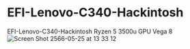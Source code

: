 # EFI-Lenovo-C340-Hackintosh
EFI-Lenovo-C340-Hackintosh Ryzen 5 3500u GPU Vega 8
![Screen Shot 2566-05-25 at 13 33 12](https://github.com/pondsmile/EFI-Lenovo-C340-Hackintosh/assets/23144335/0b850ca3-9263-4a3a-88a4-4d757c08382b)
